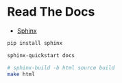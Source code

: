 # Read The Docs

- [Sphinx](https://www.sphinx-doc.org/en/master/index.html)

```bash
pip install sphinx

sphinx-quickstart docs

# sphinx-build -b html source build
make html
```
